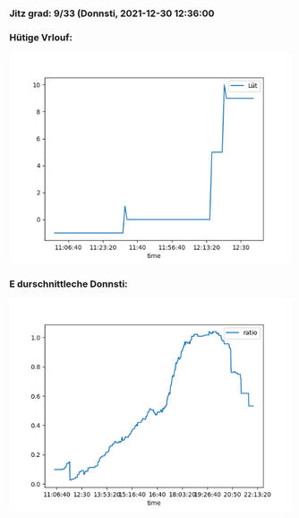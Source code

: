 ### Jitz grad: 9/33 (Donnsti, 2021-12-30 12:36:00

### Hütige Vrlouf:
![Graph](Today.png)

### E durschnittleche Donnsti:
![Graph](Donnsti.png)